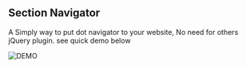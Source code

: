 ## Section Navigator

A Simply way to put dot navigator to your website, No need for others jQuery plugin. see quick demo below

![DEMO](http://i.imgur.com/raUCMWk.gif)